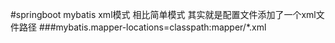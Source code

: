 #springboot mybatis xml模式
相比简单模式 其实就是配置文件添加了一个xml文件路径
###mybatis.mapper-locations=classpath:mapper/*.xml